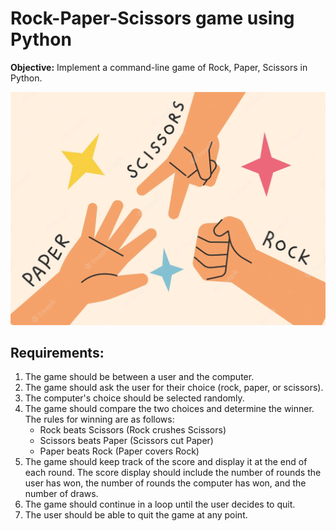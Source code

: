 # Rock-Paper-Scissors game using Python

**Objective:** Implement a command-line game of Rock, Paper, Scissors in Python.

![Thumbnail](img/thumbnail_RPS.png)

## **Requirements:**

1. The game should be between a user and the computer.
2. The game should ask the user for their choice (rock, paper, or scissors).
3. The computer's choice should be selected randomly.
4. The game should compare the two choices and determine the winner. The rules for winning are as follows:
   - Rock beats Scissors (Rock crushes Scissors)
   - Scissors beats Paper (Scissors cut Paper)
   - Paper beats Rock (Paper covers Rock)
5. The game should keep track of the score and display it at the end of each round. The score display should include the number of rounds the user has won, the number of rounds the computer has won, and the number of draws.
6. The game should continue in a loop until the user decides to quit.
7. The user should be able to quit the game at any point.
